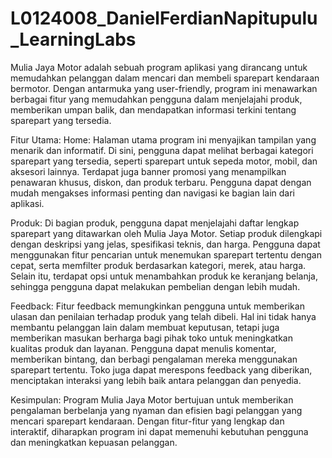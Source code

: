 # L0124008_DanielFerdianNapitupulu_LearningLabs
Mulia Jaya Motor adalah sebuah program aplikasi yang dirancang untuk memudahkan pelanggan dalam mencari dan membeli sparepart kendaraan bermotor. Dengan antarmuka yang user-friendly, program ini menawarkan berbagai fitur yang memudahkan pengguna dalam menjelajahi produk, memberikan umpan balik, dan mendapatkan informasi terkini tentang sparepart yang tersedia.

Fitur Utama:
Home:
Halaman utama program ini menyajikan tampilan yang menarik dan informatif. Di sini, pengguna dapat melihat berbagai kategori sparepart yang tersedia, seperti sparepart untuk sepeda motor, mobil, dan aksesori lainnya.
Terdapat juga banner promosi yang menampilkan penawaran khusus, diskon, dan produk terbaru. Pengguna dapat dengan mudah mengakses informasi penting dan navigasi ke bagian lain dari aplikasi.

Produk:
Di bagian produk, pengguna dapat menjelajahi daftar lengkap sparepart yang ditawarkan oleh Mulia Jaya Motor. Setiap produk dilengkapi dengan deskripsi yang jelas, spesifikasi teknis, dan harga.
Pengguna dapat menggunakan fitur pencarian untuk menemukan sparepart tertentu dengan cepat, serta memfilter produk berdasarkan kategori, merek, atau harga.
Selain itu, terdapat opsi untuk menambahkan produk ke keranjang belanja, sehingga pengguna dapat melakukan pembelian dengan lebih mudah.

Feedback:
Fitur feedback memungkinkan pengguna untuk memberikan ulasan dan penilaian terhadap produk yang telah dibeli. Hal ini tidak hanya membantu pelanggan lain dalam membuat keputusan, tetapi juga memberikan masukan berharga bagi pihak toko untuk meningkatkan kualitas produk dan layanan.
Pengguna dapat menulis komentar, memberikan bintang, dan berbagi pengalaman mereka menggunakan sparepart tertentu. Toko juga dapat merespons feedback yang diberikan, menciptakan interaksi yang lebih baik antara pelanggan dan penyedia.

Kesimpulan:
Program Mulia Jaya Motor bertujuan untuk memberikan pengalaman berbelanja yang nyaman dan efisien bagi pelanggan yang mencari sparepart kendaraan. Dengan fitur-fitur yang lengkap dan interaktif, diharapkan program ini dapat memenuhi kebutuhan pengguna dan meningkatkan kepuasan pelanggan.

